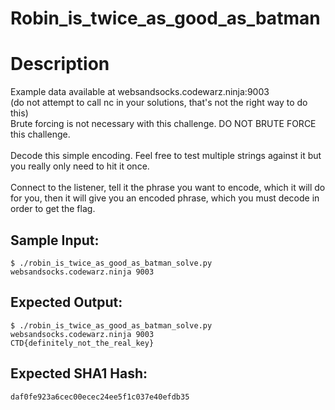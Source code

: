 # Robin_is_twice_as_good_as_batman

# Description

<p>Example data available at websandsocks.codewarz.ninja:9003<br/>
(do not attempt to call nc in your solutions, that's not the right way to do this)<br/>
Brute forcing is not necessary with this challenge. DO NOT BRUTE FORCE this challenge.
<br/><br/>
Decode this simple encoding. Feel free to test multiple strings against it but you really only need to hit it once.<br/><br/>
Connect to the listener, tell it the phrase you want to encode, which it will do for you, then it will give you an encoded phrase, which you must decode in order to get the flag.
</p>

## Sample Input:

```
$ ./robin_is_twice_as_good_as_batman_solve.py websandsocks.codewarz.ninja 9003
```
## Expected Output:

```
$ ./robin_is_twice_as_good_as_batman_solve.py websandsocks.codewarz.ninja 9003
CTD{definitely_not_the_real_key}
```
## Expected SHA1 Hash:

```
daf0fe923a6cec00ecec24ee5f1c037e40efdb35
```
